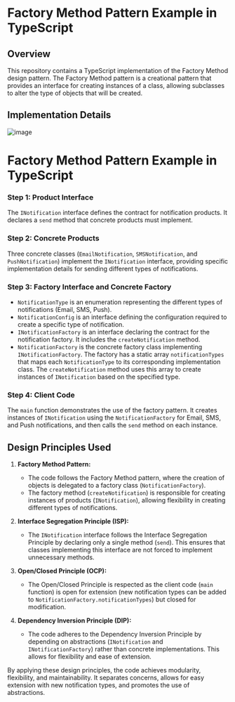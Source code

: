 # Factory Method Pattern Example in TypeScript

## Overview

This repository contains a TypeScript implementation of the Factory Method design pattern. The Factory Method pattern is a creational pattern that provides an interface for creating instances of a class, allowing subclasses to alter the type of objects that will be created.

## Implementation Details
![image](https://github.com/tatianadev27/SoftwareArchitectureAnalysis/assets/54762147/4a01d48b-071f-401a-a069-1023caa16640)

# Factory Method Pattern Example in TypeScript

### Step 1: Product Interface

The `INotification` interface defines the contract for notification products. It declares a `send` method that concrete products must implement.

### Step 2: Concrete Products

Three concrete classes (`EmailNotification`, `SMSNotification`, and `PushNotification`) implement the `INotification` interface, providing specific implementation details for sending different types of notifications.

### Step 3: Factory Interface and Concrete Factory

- `NotificationType` is an enumeration representing the different types of notifications (Email, SMS, Push).
- `NotificationConfig` is an interface defining the configuration required to create a specific type of notification.
- `INotificationFactory` is an interface declaring the contract for the notification factory. It includes the `createNotification` method.
- `NotificationFactory` is the concrete factory class implementing `INotificationFactory`. The factory has a static array `notificationTypes` that maps each `NotificationType` to its corresponding implementation class. The `createNotification` method uses this array to create instances of `INotification` based on the specified type.

### Step 4: Client Code

The `main` function demonstrates the use of the factory pattern. It creates instances of `INotification` using the `NotificationFactory` for Email, SMS, and Push notifications, and then calls the `send` method on each instance.


## Design Principles Used

1. **Factory Method Pattern:**
   - The code follows the Factory Method pattern, where the creation of objects is delegated to a factory class (`NotificationFactory`).
   - The factory method (`createNotification`) is responsible for creating instances of products (`INotification`), allowing flexibility in creating different types of notifications.

2. **Interface Segregation Principle (ISP):**
   - The `INotification` interface follows the Interface Segregation Principle by declaring only a single method (`send`). This ensures that classes implementing this interface are not forced to implement unnecessary methods.

3. **Open/Closed Principle (OCP):**
   - The Open/Closed Principle is respected as the client code (`main` function) is open for extension (new notification types can be added to `NotificationFactory.notificationTypes`) but closed for modification.

4. **Dependency Inversion Principle (DIP):**
   - The code adheres to the Dependency Inversion Principle by depending on abstractions (`INotification` and `INotificationFactory`) rather than concrete implementations. This allows for flexibility and ease of extension.

By applying these design principles, the code achieves modularity, flexibility, and maintainability. It separates concerns, allows for easy extension with new notification types, and promotes the use of abstractions.


